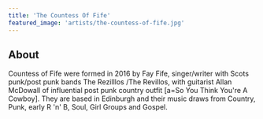```yaml
---
title: 'The Countess Of Fife'
featured_image: 'artists/the-countess-of-fife.jpg'
---
```


## About

Countess of Fife were formed in 2016 by Fay Fife, singer/writer with Scots punk/post punk bands The Rezilllos /The Revillos, with guitarist Allan McDowall of influential post punk country outfit [a=So You Think You're A Cowboy]. They are based in Edinburgh and their music draws from Country, Punk, early R 'n' B, Soul, Girl Groups and Gospel.
